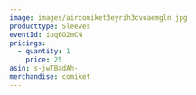 ```yaml
---
image: images/aircomiket3eyrih3cvoaemgln.jpg
producttype: Sleeves
eventId: iuq6O2mCN
pricings:
  - quantity: 1
    price: 25
asin: s-jwTBadAh-
merchandise: comiket
---
```

